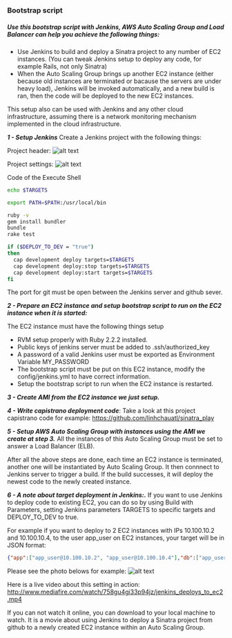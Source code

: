 ### Bootstrap script

##### Use this bootstrap script with Jenkins, AWS Auto Scaling Group and Load Balancer can help you achieve the following things:
- Use Jenkins to build and deploy a Sinatra project to any number of EC2 instances. (You can tweak Jenkins setup to deploy any code, for example Rails, not only Sinatra)
- When the Auto Scaling Group brings up another EC2 instance (either because old instances are terminated or bacause the servers are under heavy load), Jenkins will be invoked automatically, and a new build is ran, then the code will be deployed to the new EC2 instances. 

This setup also can be used with Jenkins and any other cloud infrastructure, assuming there is a network monitoring mechanism implemented in the cloud infrastructure.

***1 - Setup Jenkins***
Create a Jenkins project with the following things:

Project header:
![alt text](https://raw.githubusercontent.com/linhchauatl/bootstrap_scripts/master/jenkins_project_1.png "Jenkins screen 1")

Project settings:
![alt text](https://raw.githubusercontent.com/linhchauatl/bootstrap_scripts/master/jenkins_project_2.png "Jenkins screen 2")


Code of the Execute Shell
```bash
echo $TARGETS

export PATH=$PATH:/usr/local/bin

ruby -v
gem install bundler
bundle
rake test

if ($DEPLOY_TO_DEV = "true")
then
  cap development deploy targets=$TARGETS
  cap development deploy:stop targets=$TARGETS
  cap development deploy:start targets=$TARGETS
fi
```

The port for git must be open between the Jenkins server and github sever.

***2 - Prepare an EC2 instance and setup bootstrap script to run on the EC2 instance when it is started:***

The EC2 instance must have the following things setup
- RVM setup properly with Ruby 2.2.2 installed.
- Public keys of jenkins server must be added to .ssh/authorized_key
- A password of a valid Jenkins user must be exported as Environment Variable MY_PASSWORD
- The bootstrap script must be put on this EC2 instance, modify the config/jenkins.yml to have correct information.
- Setup the bootstrap script to run when the EC2 instance is restarted.


***3 - Create AMI from the EC2 instance we just setup.***

***4 - Write capistrano deployment code***:
Take a look at this project capistrano code for example: https://github.com/linhchauatl/sinatra_play

***5 - Setup AWS Auto Scaling Group with instances using the AMI we create at step 3.***
All the instances of this Auto Scaling Group must be set to answer a Load Balancer (ELB).


After all the above steps are done, each time an EC2 instance is terminated, another one will be instantiated by Auto Scaling Group. It then connnect to Jenkins server to trigger a build. If the build successes, it will deploy the newest code to the newly created instance.

***6 - A note about target deployment in Jenkins:.***
If you want to use Jenkins to deploy code to existing EC2, you can do so by using Build with Parameters, setting Jenkins parameters TARGETS to specific targets and DEPLOY_TO_DEV to true.

For example if you want to deploy to 2 EC2 instances with IPs 10.100.10.2 and 10.100.10.4, to the user app_user on EC2 instances, your target will be in JSON format:
```json
{"app":["app_user@10.100.10.2", "app_user@10.100.10.4"],"db":["app_user@10.100.10.2"]}
```

Please see the photo belows for example:
![alt text](https://raw.githubusercontent.com/linhchauatl/bootstrap_scripts/master/jenkins_project_3.png "Jenkins screen 3")

Here is a live video about this setting in action:
http://www.mediafire.com/watch/758gu4gi33p94jz/jenkins_deploys_to_ec2.mp4

If you can not watch it online, you can download to your local machine to watch.
It is a movie about using Jenkins to deploy a Sinatra project from github to a newly created EC2 instance within an Auto Scaling Group.